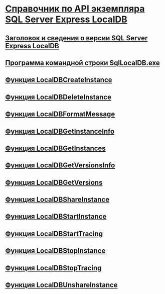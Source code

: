 # [Справочник по API экземпляра SQL Server Express LocalDB](sql-server-express-localdb-reference-instance-apis.md)
## [Заголовок и сведения о версии SQL Server Express LocalDB](sql-server-express-localdb-header-and-version-information.md)
## [Программа командной строки SqlLocalDB.exe](command-line-management-tool-sqllocaldb-exe.md)
## [Функция LocalDBCreateInstance](localdbcreateinstance-function.md)
## [Функция LocalDBDeleteInstance](localdbdeleteinstance-function.md)
## [Функция LocalDBFormatMessage](localdbformatmessage-function.md)
## [Функция LocalDBGetInstanceInfo](localdbgetinstanceinfo-function.md)
## [Функция LocalDBGetInstances](localdbgetinstances-function.md)
## [Функция LocalDBGetVersionsInfo](localdbgetversioninfo-function.md)
## [Функция LocalDBGetVersions](localdbgetversions-function.md)
## [Функция LocalDBShareInstance](localdbshareinstance-function.md)
## [Функция LocalDBStartInstance](localdbstartinstance-function.md)
## [Функция LocalDBStartTracing](localdbstarttracing-function.md)
## [Функция LocalDBStopInstance](localdbstopinstance-function.md)
## [Функция LocalDBStopTracing](localdbstoptracing-function.md)
## [Функция LocalDBUnshareInstance](localdbunshareinstance-function.md)

